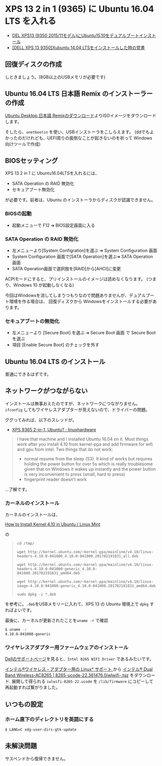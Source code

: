 # XPS 13 2 in 1 (9365) に Ubuntu 16.04 LTS を入れる

* [DEL XPS13 (9350 2015/11モデル)にUbuntu15.10をデュアルブートインストール](http://qiita.com/NewGyu/items/d25cda12e0e1c5259121)
* [\[DELL XPS 13 9350\]Xubuntu 14.04 LTSをインストールした時の覚書](https://booleestreet.net/archives/10321)

## 回復ディスクの作成

しときましょう。(8GB以上のUSBメモリが必要です)

## Ubuntu 16.04 LTS 日本語 Remix のインストーラーの作成

[Ubuntu Desktop 日本語 Remixのダウンロード](https://www.ubuntulinux.jp/download/ja-remix)よりISOイメージをダウンロードします。

そしたら、`unetbootin` を使い、USBインストーラをこしらえます。
(ddでもよかったのだけれども、UEFI周りの面倒なことが起きないのを祈って Windows 向けツールで作成)

## BIOSセッティング

XPS 13 2 in 1 に Ubuntu16.04LTSを入れるには、

* SATA Operation の RAID 無効化
* セキュアブート無効化

が必要です。前者は、Ubuntu のインストーラからディスクが認識できません。

### BIOSの起動

* 起動メニューで F12 ➔ BIOS設定画面に入る

### SATA Operation の RAID 無効化

* 左メニューより[System Configration]を選ぶ ➔ System Configuration 画面
* System Configuration 画面で[SATA Operation]を選ぶ➔ SATA Operation 画面
* SATA Operation画面で選択肢を[RAID]から[AHCI]に変更

ACPIモードにすると、プリインストールのイメージは読めなくなります。
(つまり、Windows 10 が起動しなくなる)

今回はWindowsを消してしまうつもりなので問題ありませんが、デュアルブート環境を作る場合は、
回復ディスクから Windowsをインストールする必要があります。

### セキュアブートの無効化

* 左メニューより [Secure Boot] を選ぶ ➔ Secure Boot 画面 で Secure Boot を選ぶ
* 項目 [Enable Secure Boot] のチェックを外す

## Ubuntu 16.04 LTS のインストール

普通にできるはずです。

## ネットワークがつながらない

インストールは無事おえたのですが、ネットワークにつながりません。`ifconfig` してもワイヤレスアダプターが見えないので、ドライバーの問題。

ググってみれば、以下のスレッドが。

* [XPS 9365 2-in-1, Ubuntu? : linuxhardware](https://www.reddit.com/r/linuxhardware/comments/5nckec/xps_9365_2in1_ubuntu/)

> I have that machine and I installed Ubuntu 16.04 on it. Most things work after you install 4.10 from kernel-ppa and add firmware for wifi and gpu from intel. Two things that do not work:
> 
> * normal resume from the sleep (S3). It kind of works but requires holding the power button for over 5s which is really troublesome given that on Windows it wakes up instantly and the power button is very inconvenient to press (small, hard to press)
> * fingerprint reader doesn't work

...了解です。

### カーネルのインストール

カーネルのインストールは、

[How to Install Kernel 4.10 in Ubuntu / Linux Mint](http://ubuntuhandbook.org/index.php/2017/02/install-kernel-4-10-ubuntu-linux-mint/)

の

> ```
> cd /tmp/
>  
> wget http://kernel.ubuntu.com/~kernel-ppa/mainline/v4.10/linux-headers-4.10.0-041000_4.10.0-041000.201702191831_all.deb
>  
> wget http://kernel.ubuntu.com/~kernel-ppa/mainline/v4.10/linux-headers-4.10.0-041000-generic_4.10.0-041000.201702191831_amd64.deb
>  
> wget http://kernel.ubuntu.com/~kernel-ppa/mainline/v4.10/linux-image-4.10.0-041000-generic_4.10.0-041000.201702191831_amd64.deb
>  
> sudo dpkg -i *.deb
> ```

を参考に。`.deb`をUSBメモリーに入れて、XPS 13 の Ubuntu 環境上で `dpkg` すればよいです。

最後に、カーネルが更新されたことを`uname -r` で確認

```sh
$ uname -r
4.10.0-041000-generic
```

### ワイヤレスアダプター用ファームウェアのインストール

[Dellのサポートページ](http://www.dell.com/support/home/us/en/19/product-support/product/xps-13-9365-2-in-1-laptop/driver?newtab=true)を見ると、`Intel 8265 WIFI Driver` であるみたいです。

[インテル®ワイヤレス・アダプター用の Linux* サポート ](http://www.intel.co.jp/content/www/jp/ja/support/network-and-i-o/wireless-networking/000005511.html) から
[インテル® Dual Band Wireless-AC8265 | 8265-ucode-22.361476.0iwlwifi-.tgz](https://wireless.wiki.kernel.org/_media/en/users/drivers/iwlwifi-8265-ucode-22.361476.0.tgz) をダウンロード.
展開して得られる `iwlwifi-8265-22.ucode` を `/lib/firmware` にコピーして再起動すれば繋がりました。


## いつもの設定

### ホーム直下のディレクトリを英語にする

```sh
$ LANG=C xdg-user-dirs-gtk-update
```

## 未解決問題

サスペンドから復帰できません。
